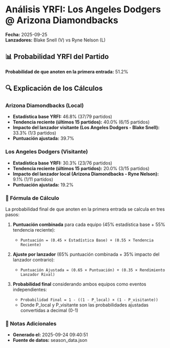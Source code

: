 # Análisis YRFI: Los Angeles Dodgers @ Arizona Diamondbacks

**Fecha:** 2025-09-25  
**Lanzadores:** Blake Snell (V) vs Ryne Nelson (L)

## 📊 Probabilidad YRFI del Partido

**Probabilidad de que anoten en la primera entrada:** 51.2%

## 🔍 Explicación de los Cálculos

### Arizona Diamondbacks (Local)
- **Estadística base YRFI:** 46.8% (37/79 partidos)
- **Tendencia reciente (últimos 15 partidos):** 40.0% (6/15 partidos)
- **Impacto del lanzador visitante (Los Angeles Dodgers - Blake Snell):** 33.3% (1/3 partidos)
- **Puntuación ajustada:** 39.7%

### Los Angeles Dodgers (Visitante)
- **Estadística base YRFI:** 30.3% (23/76 partidos)
- **Tendencia reciente (últimos 15 partidos):** 20.0% (3/15 partidos)
- **Impacto del lanzador local (Arizona Diamondbacks - Ryne Nelson):** 9.1% (1/11 partidos)
- **Puntuación ajustada:** 19.2%

### 📝 Fórmula de Cálculo

La probabilidad final de que anoten en la primera entrada se calcula en tres pasos:

1. **Puntuación combinada** para cada equipo (45% estadística base + 55% tendencia reciente):
   - `Puntuación = (0.45 × Estadística Base) + (0.55 × Tendencia Reciente)`

2. **Ajuste por lanzador** (65% puntuación combinada + 35% impacto del lanzador contrario):
   - `Puntuación Ajustada = (0.65 × Puntuación) + (0.35 × Rendimiento Lanzador Rival)`

3. **Probabilidad final** considerando ambos equipos como eventos independientes:
   - `Probabilidad Final = 1 - ((1 - P_local) × (1 - P_visitante))`
   - Donde P_local y P_visitante son las probabilidades ajustadas convertidas a decimal (0-1)

### 📌 Notas Adicionales

- **Generado el:** 2025-09-24 09:40:51
- **Fuente de datos:** season_data.json
